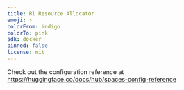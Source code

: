 ```yaml
---
title: Rl Resource Allocator
emoji: ⚡
colorFrom: indigo
colorTo: pink
sdk: docker
pinned: false
license: mit
---
```


Check out the configuration reference at https://huggingface.co/docs/hub/spaces-config-reference
